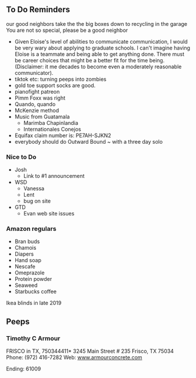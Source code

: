 ## To Do Reminders

our good neighbors take the the big boxes down to recycling in the garage
You are not so special, please be a good neighbor

* Given Eloise's level of abilities to communicate communication, I would be very wary about applying to graduate schools. I can't imagine having Eloise is a teammate and being able to get anything done. There must be career choices that might be a better fit for the time being. (Disclaimer: it me decades to become even a moderately reasonable communicator).
* tiktok etc: turning peeps into zombies
* gold toe support socks are good.
* pianofight patreon
* Pimm Foxx was right
* Quando, quando
* McKenzie method
* Music from Guatamala
	* Marimba Chapinlandia
	* Internationales Conejos
* Equifax claim number is:  PE7AH-SJKN2
* everybody should do Outward Bound ~ with a three day solo


### Nice to Do

* Josh
    * Link to #1 announcement
* WSD
    * Vanessa
    * Lent
	* bug on site
* GTD
	* Evan web site issues


### Amazon regulars

* Bran buds
* Chamois
* Diapers
* Hand soap
* Nescafe
* Omeprazole
* Protein powder
* Seaweed
* Starbucks coffee

Ikea blinds in late 2019

## Peeps

### Timothy C Armour

FRISCO in TX, 750344411*
3245 Main Street # 235
Frisco, TX 75034
Phone: (972) 416-7282
Web: www.armourconcrete.com

Ending: 61009
